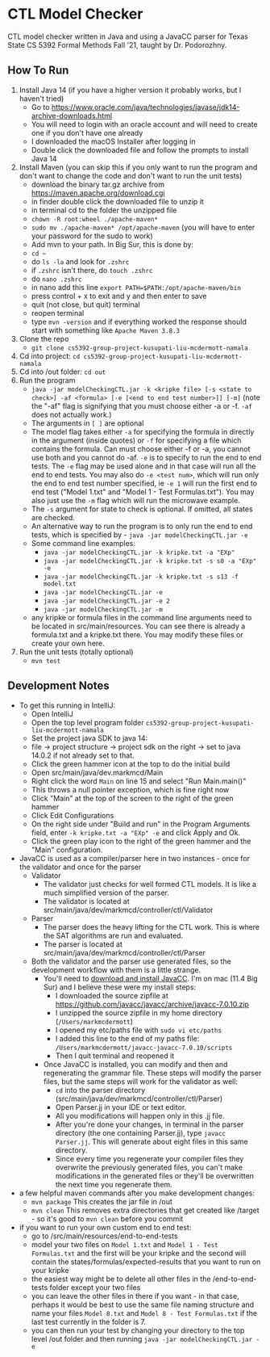 # CTL Model Checker 

CTL model checker written in Java and using a JavaCC parser for Texas State CS 5392 Formal Methods Fall '21, taught by Dr. Podorozhny.

## How To Run 
1) Install Java 14 (if you have a higher version it probably works, but I haven't tried)
    - Go to https://www.oracle.com/java/technologies/javase/jdk14-archive-downloads.html
    - You will need to login with an oracle account and will need to create one if you don't have one already
    - I downloaded the macOS Installer after logging in
    - Double click the downloaded file and follow the prompts to install Java 14
2) Install Maven (you can skip this if you only want to run the program and don't want to change the code and don't want to run the unit tests)
    - download the binary tar.gz archive from https://maven.apache.org/download.cgi
    - in finder double click the downloaded file to unzip it
    - in terminal cd to the folder the unzipped file
    - `chown -R root:wheel ./apache-maven*`
    - `sudo mv ./apache-maven* /opt/apache-maven` (you will have to enter your password for the sudo to work)
    - Add mvn to your path. In Big Sur, this is done by:
    - `cd ~`
    - do `ls -la` and look for `.zshrc`
    - if `.zshrc` isn't there, do `touch .zshrc`
    - do `nano .zshrc`
    - in nano add this line `export PATH=$PATH:/opt/apache-maven/bin`
    - press control + x to exit and y and then enter to save
    - quit (not close, but quit) terminal
    - reopen terminal
    - type `mvn -version` and if everything worked the response should start with something like `Apache Maven 3.8.3`
3) Clone the repo  
   - `git clone cs5392-group-project-kusupati-liu-mcdermott-namala`
4) Cd into project: `cd cs5392-group-project-kusupati-liu-mcdermott-namala`
5) Cd into /out folder: `cd out`
6) Run the program
    - `java -jar modelCheckingCTL.jar -k <kripke file> [-s <state to check>] -af <formula> [-e [<end to end test number>]] [-m]` (note the "-af" flag is signifying that you must choose either -a or -f. `-af` does not actually work.)
    - The arguments in `[ ]` are optional
    - The model flag takes either `-a` for specifying the formula in directly in the argument (inside quotes) or `-f` for specifying a file which contains the formula. Can must choose either -f or -a, you cannot use both and you cannot do -af. `-e` is to specify to run the end to end tests. The `-e` flag may be used alone and in that case will run all the end to end tests. You may also do `-e <test num>`, which will run only the end to end test number specified, ie `-e 1` will run the first end to end test ("Model 1.txt" and "Model 1 - Test Formulas.txt"). You may also just use the `-m` flag which will run the microwave example.  
    - The `-s` argument for state to check is optional. If omitted, all states are checked.
    - An alternative way to run the program is to only run the end to end tests, which is specified by - `java -jar modelCheckingCTL.jar -e`
    - Some command line examples:
        - `java -jar modelCheckingCTL.jar -k kripke.txt -a "EXp"`
        - `java -jar modelCheckingCTL.jar -k kripke.txt -s s0 -a "EXp" -e`
        - `java -jar modelCheckingCTL.jar -k kripke.txt -s s13 -f model.txt` 
        - `java -jar modelCheckingCTL.jar -e`
        - `java -jar modelCheckingCTL.jar -e 2`
        - `java -jar modelCheckingCTL.jar -m`
    - any kripke or formula files in the command line arguments need to be located in src/main/resources. You can see there is already a formula.txt and a kripke.txt there. You may modify these files or create your own here.
7) Run the unit tests (totally optional)
   - `mvn test`
    
## Development Notes
- To get this running in IntelliJ:
    - Open IntelliJ
    - Open the top level program folder `cs5392-group-project-kusupati-liu-mcdermott-namala`
    - Set the project java SDK to java 14:
    - file -> project structure -> project sdk on the right -> set to java 14.0.2 if not already set to that.
    - Click the green hammer icon at the top to do the initial build
    - Open src/main/java/dev.markmcd/Main
    - Right click the word `Main` on line 15 and select "Run Main.main()"
    - This throws a null pointer exception, which is fine right now
    - Click "Main" at the top of the screen to the right of the green hammer
    - Click Edit Configurations
    - On the right side under "Build and run" in the Program Arguments field, enter `-k kripke.txt -a "EXp" -e` and click Apply and Ok.
    - Click the green play icon to the right of the green hammer and the "Main" configuration.
- JavaCC is used as a compiler/parser here in two instances - once for the validator and once for the parser
    - Validator
        - The validator just checks for well formed CTL models. It is like a much simplified version of the parser.
        - The validator is located at src/main/java/dev/markmcd/controller/ctl/Validator
    - Parser 
        - The parser does the heavy lifting for the CTL work. This is where the SAT algorithms are run and evaluated.
        - The parser is located at src/main/java/dev/markmcd/controller/ctl/Parser
    - Both the validator and the parser use generated files, so the development workflow with them is a little strange.
        - You'll need to <a href="https://javacc.github.io/javacc/#download">download and install JavaCC</a>. I'm on mac (11.4 Big Sur) and I believe these were my install steps:
            - I downloaded the source zipfile at <a href="https://github.com/javacc/javacc/archive/javacc-7.0.10.zip">https://github.com/javacc/javacc/archive/javacc-7.0.10.zip</a>
            - I unzipped the source zipfile in my home directory (`/Users/markmcdermott`)
            - I opened my etc/paths file with `sudo vi etc/paths` 
            - I added this line to the end of my paths file: `/Users/markmcdermott/javacc-javacc-7.0.10/scripts`
            - Then I quit terminal and reopened it 
        - Once JavaCC is installed, you can modify and then and regenerating the grammar file. These steps will modify the parser files, but the same steps will work for the validator as well:
            - `cd` into the parser directory (src/main/java/dev/markmcd/controller/ctl/Parser)
            - Open Parser.jj in your IDE or text editor.
            - All you modifications will happen only in this .jj file.
            - After you're done your changes, in terminal in the parser directory (the one containing Parser.jj), type `javacc Parser.jj`. This will generate about eight files in this same directory.
            - Since every time you regenerate your compiler files they overwrite the previously generated files, you can't make modifications in the generated files or they'll be overwritten the next time you regenerate them.  
- a few helpful maven commands after you make development changes:
    - `mvn package` This creates the jar file in /out
    - `mvn clean` This removes extra directories that get created like /target - so it's good to `mvn clean` before you commit
- if you want to run your own custom end to end test:
    - go to /src/main/resources/end-to-end-tests
    - model your two files on `Model 1.txt` and `Model 1 - Test Formulas.txt` and the first will be your kripke and the second will contain the states/formulas/expected-results that you want to run on your kripke
    - the easiest way might be to delete all other files in the /end-to-end-tests folder except your two files
    - you can leave the other files in there if you want - in that case, perhaps it would be best to use the same file naming structure and name your files `Model 8.txt` and `Model 8 - Test Formulas.txt` if the last test currently in the folder is 7.
    - you can then run your test by changing your directory to the top level /out folder and then running `java -jar modelCheckingCTL.jar -e`
            
